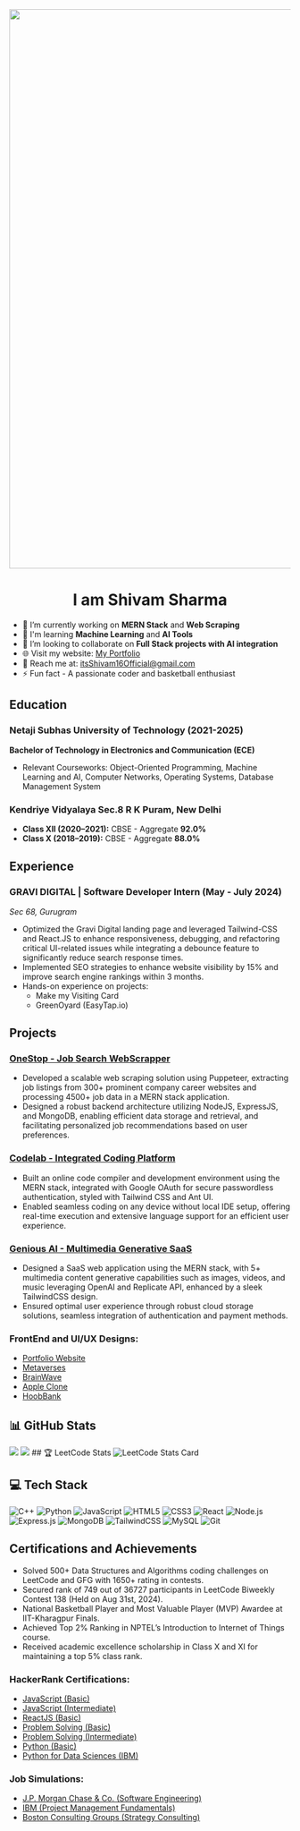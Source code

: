 <div align="center">
  <img src="https://user-images.githubusercontent.com/94922914/233506434-36031a8f-41f2-4c8d-9252-3624edfb0953.gif" align="center" width="1000" />
</div>

<h1 align="center">I am Shivam Sharma</h1>

- 🔭 I’m currently working on **MERN Stack** and **Web Scraping**  
- 🌱 I'm learning **Machine Learning** and **AI Tools**  
- 🤝 I’m looking to collaborate on **Full Stack projects with AI integration**  
- 🌐 Visit my website: <a href="https://shivu-16.github.io/threejs-3d-portfolio/" target="_blank">My Portfolio</a>  
- 📨 Reach me at: <a href="mailto:itsShivam16Official@gmail.com" target="_blank">itsShivam16Official@gmail.com</a>  
- ⚡ Fun fact - A passionate coder and basketball enthusiast  

## Education

### Netaji Subhas University of Technology (2021-2025)
**Bachelor of Technology in Electronics and Communication (ECE)**  
- Relevant Courseworks: Object-Oriented Programming, Machine Learning and AI, Computer Networks, Operating Systems, Database Management System

### Kendriye Vidyalaya Sec.8 R K Puram, New Delhi
- **Class XII (2020–2021):** CBSE - Aggregate **92.0%**  
- **Class X (2018–2019):** CBSE - Aggregate **88.0%**  

## Experience

### GRAVI DIGITAL | Software Developer Intern (May - July 2024)
*Sec 68, Gurugram*  
- Optimized the Gravi Digital landing page and leveraged Tailwind-CSS and React.JS to enhance responsiveness, debugging, and refactoring critical UI-related issues while integrating a debounce feature to significantly reduce search response times.
- Implemented SEO strategies to enhance website visibility by 15% and improve search engine rankings within 3 months.
- Hands-on experience on projects: 
  - Make my Visiting Card
  - GreenOyard (EasyTap.io)

## Projects

### [OneStop - Job Search WebScrapper](https://github.com/Shivu-16?tab=repositories)
- Developed a scalable web scraping solution using Puppeteer, extracting job listings from 300+ prominent company career websites and processing 4500+ job data in a MERN stack application.
- Designed a robust backend architecture utilizing NodeJS, ExpressJS, and MongoDB, enabling efficient data storage and retrieval, and facilitating personalized job recommendations based on user preferences.

### [Codelab - Integrated Coding Platform](https://github.com/Shivu-16?tab=repositories)
- Built an online code compiler and development environment using the MERN stack, integrated with Google OAuth for secure passwordless authentication, styled with Tailwind CSS and Ant UI.
- Enabled seamless coding on any device without local IDE setup, offering real-time execution and extensive language support for an efficient user experience.

### [Genious AI - Multimedia Generative SaaS](https://genious-ai-green.vercel.app/)
- Designed a SaaS web application using the MERN stack, with 5+ multimedia content generative capabilities such as images, videos, and music leveraging OpenAI and Replicate API, enhanced by a sleek TailwindCSS design.
- Ensured optimal user experience through robust cloud storage solutions, seamless integration of authentication and payment methods.

### FrontEnd and UI/UX Designs:
- [Portfolio Website](https://shivu-16.github.io/threejs-3d-portfolio/)
- [Metaverses](https://shivu-16.github.io/threejs-3d-portfolio/)
- [BrainWave](https://shivu-16.github.io/threejs-3d-portfolio/)
- [Apple Clone](https://shivu-16.github.io/threejs-3d-portfolio/)
- [HoobBank](https://shivu-16.github.io/threejs-3d-portfolio/)

## 📊 GitHub Stats
<img src="https://streak-stats.demolab.com?user=Shivu-16&theme=aura&hide_border=true&card_width=550"/>
<img src="https://github-readme-stats.vercel.app/api?username=Shivu-16&theme=aura&include_all_commits=true&card_width=550&hide_border=true&rank_icon=github"/>
## 🏆 LeetCode Stats

  <img src="https://leetcard.jacoblin.cool/Shivam1609?theme=light&font=source_sans_pro" alt="LeetCode Stats Card"/>

## 💻 Tech Stack
![C++](https://img.shields.io/badge/c++-%2300599C.svg?style=for-the-badge&logo=c%2B%2B&logoColor=white)
![Python](https://img.shields.io/badge/python-%2314354C.svg?style=for-the-badge&logo=python&logoColor=white)
![JavaScript](https://img.shields.io/badge/javascript-%23323330.svg?style=for-the-badge&logo=javascript&logoColor=%23F7DF1E)
![HTML5](https://img.shields.io/badge/html5-%23E34F26.svg?style=for-the-badge&logo=html5&logoColor=white)
![CSS3](https://img.shields.io/badge/css3-%231572B6.svg?style=for-the-badge&logo=css3&logoColor=white)
![React](https://img.shields.io/badge/react-%2320232a.svg?style=for-the-badge&logo=react&logoColor=%2361DAFB)
![Node.js](https://img.shields.io/badge/node.js-%23339933.svg?style=for-the-badge&logo=nodedotjs&logoColor=white)
![Express.js](https://img.shields.io/badge/express.js-%23404d59.svg?style=for-the-badge&logo=express&logoColor=%2361DAFB)
![MongoDB](https://img.shields.io/badge/MongoDB-%234ea94b.svg?style=for-the-badge&logo=mongodb&logoColor=white)
![TailwindCSS](https://img.shields.io/badge/tailwind-%2338B2AC.svg?style=for-the-badge&logo=tailwind-css&logoColor=white)
![MySQL](https://img.shields.io/badge/mysql-%234479A1.svg?style=for-the-badge&logo=mysql&logoColor=white)
![Git](https://img.shields.io/badge/Git-%23F05032.svg?style=for-the-badge&logo=Git&logoColor=white)

## Certifications and Achievements

- Solved 500+ Data Structures and Algorithms coding challenges on LeetCode and GFG with 1650+ rating in contests.
- Secured rank of 749 out of 36727 participants in LeetCode Biweekly Contest 138 (Held on Aug 31st, 2024).
- National Basketball Player and Most Valuable Player (MVP) Awardee at IIT-Kharagpur Finals.
- Achieved Top 2% Ranking in NPTEL’s Introduction to Internet of Things course.
- Received academic excellence scholarship in Class X and XI for maintaining a top 5% class rank.

### HackerRank Certifications:
- [JavaScript (Basic)](https://www.hackerrank.com/certificates/98f10c2b623c)
- [JavaScript (Intermediate)](https://www.hackerrank.com/certificates/97e41b53e846)
- [ReactJS (Basic)](https://www.hackerrank.com/certificates/c5e11fdf8ed2)
- [Problem Solving (Basic)](https://www.hackerrank.com/certificates/95a213835cef)
- [Problem Solving (Intermediate)](https://www.hackerrank.com/certificates/fdef29a252d0)
- [Python (Basic)](https://www.hackerrank.com/certificates/2edf8dd29bba)
- [Python for Data Sciences (IBM)](https://courses.cognitiveclass.ai/certificates/be866be537e94dab9b0125ddb4afa501)

### Job Simulations:
- [J.P. Morgan Chase & Co. (Software Engineering)](https://forage-uploads-prod.s3.amazonaws.com/completion-certificates/J.P.%20Morgan/R5iK7HMxJGBgaSbvk_J.P.%20Morgan_rS5q9gRD5r2pdCxp5_1717932322075_completion_certificate.pdf)
- [IBM (Project Management Fundamentals)](https://www.credly.com/badges/ea862f88-5fab-4f07-8369-6a4e4558f36b/public_url)
- [Boston Consulting Groups (Strategy Consulting)](https://forage-uploads-prod.s3.amazonaws.com/completion-certificates/BCG%20/ntTvo6ru6Tq3A2JPq_BCG_rS5q9gRD5r2pdCxp5_1725040166819_completion_certificate.pdf)
